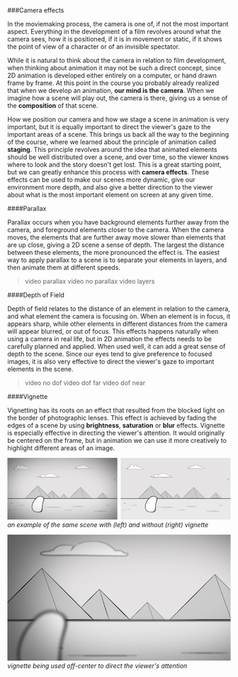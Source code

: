 ###Camera effects

In the moviemaking process, the camera is one of, if not the most important aspect. Everything in the development of a film revolves around what the camera sees, how it is positioned, if it is in movement or static, if it shows the point of view of a character or of an invisible spectator.

While it is natural to think about the camera in relation to film development, when thinking about animation it may not be such a direct concept, since 2D animation is developed either entirely on a computer, or hand drawn frame by frame. At this point in the course you probably already realized that when we develop an animation, **our mind is the camera**. When we imagine how a scene will play out, the camera is there, giving us a sense of the **composition** of that scene.

How we position our camera and how we stage a scene in animation is very important, but it is equally important to direct the viewer's gaze to the important areas of a scene. This brings us back all the way to the beginning of the course, where we learned about the principle of animation called **staging**. This principle revolves around the idea that animated elements should be well distributed over a scene, and over time, so the viewer knows where to look and the story doesn't get lost. This is a great starting point, but we can greatly enhance this process with **camera effects**. These effects can be used to make our scenes more dynamic, give our environment more depth, and also give a better direction to the viewer about what is the most important element on screen at any given time.

####Parallax

Parallax occurs when you have background elements further away from the camera, and foreground elements closer to the camera. When the camera moves, the elements that are further away move slower than elements that are up close, giving a 2D scene a sense of depth. The largest the distance between these elements, the more pronounced the effect is. The easiest way to apply parallax to a scene is to separate your elements in layers, and then animate them at different speeds.

>video parallax
>video no parallax
>video layers


####Depth of Field

Depth of field relates to the distance of an element in relation to the camera, and what element the camera is focusing on. When an element is in focus, it appears sharp, while other elements in different distances from the camera will appear blurred, or out of focus. This effects happens naturally when using a camera in real life, but in 2D animation the effects needs to be carefully planned and applied. When used well, it can add a great sense of depth to the scene. Since our eyes tend to give preference to focused images, it is also very effective to direct the viewer's gaze to important elements in the scene.

>video no dof
>video dof far
>video dof near

####Vignette

Vignetting has its roots on an effect that resulted from the blocked light on the border of photographic lenses. This effect is achieved by fading the edges of a scene by using **brightness**, **saturation** or **blur** effects. Vignette is especially effective in directing the viewer's attention. It would originally be centered on the frame, but in animation we can use it more creatively to highlight different areas of an image.

![](/assets/with_without_vignette.png)
_an example of the same scene with (left) and without (right) vignette_

![](/assets/vignette_offcenter.png)
_vignette being used off-center to direct the viewer's attention_


